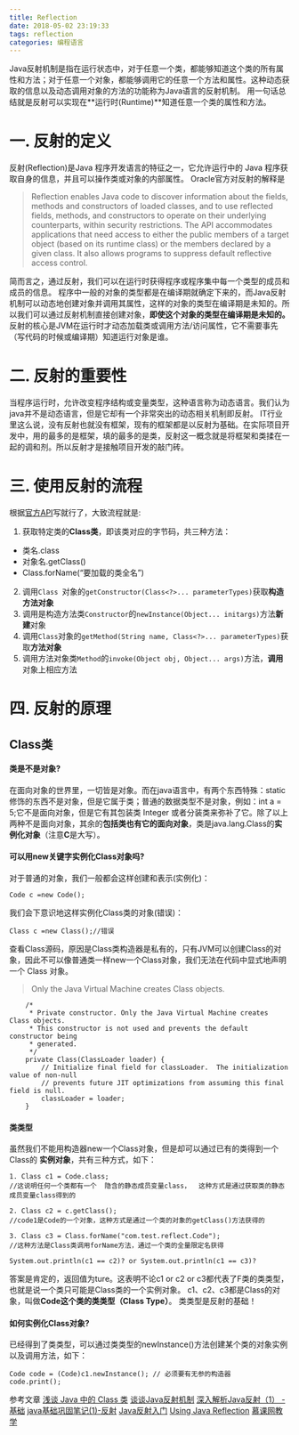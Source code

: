 ```yaml
---
title: Reflection
date: 2018-05-02 23:19:33
tags: reflection 
categories: 编程语言
---
```

Java反射机制是指在运行状态中，对于任意一个类，都能够知道这个类的所有属性和方法；对于任意一个对象，都能够调用它的任意一个方法和属性。这种动态获取的信息以及动态调用对象的方法的功能称为Java语言的反射机制。 
用一句话总结就是反射可以实现在**运行时(Runtime)**知道任意一个类的属性和方法。
<!-- more -->
# 一. 反射的定义
反射(Reflection)是Java 程序开发语言的特征之一，它允许运行中的 Java 程序获取自身的信息，并且可以操作类或对象的内部属性。
Oracle官方对反射的解释是
> Reflection enables Java code to discover information about the fields, methods and constructors of loaded classes, and to use reflected fields, methods, and constructors to operate on their underlying counterparts, within security restrictions.
The API accommodates applications that need access to either the public members of a target object (based on its runtime class) or the members declared by a given class. It also allows programs to suppress default reflective access control.

简而言之，通过反射，我们可以在运行时获得程序或程序集中每一个类型的成员和成员的信息。
程序中一般的对象的类型都是在编译期就确定下来的，而Java反射机制可以动态地创建对象并调用其属性，这样的对象的类型在编译期是未知的。所以我们可以通过反射机制直接创建对象，**即使这个对象的类型在编译期是未知的。**
反射的核心是JVM在运行时才动态加载类或调用方法/访问属性，它不需要事先（写代码的时候或编译期）知道运行对象是谁。

# 二. 反射的重要性
当程序运行时，允许改变程序结构或变量类型，这种语言称为动态语言。我们认为java并不是动态语言，但是它却有一个非常突出的动态相关机制即反射。
IT行业里这么说，没有反射也就没有框架，现有的框架都是以反射为基础。在实际项目开发中，用的最多的是框架，填的最多的是类，反射这一概念就是将框架和类揉在一起的调和剂。所以反射才是接触项目开发的敲门砖。
# 三. 使用反射的流程
根据[官方API](http://www.oracle.com/technetwork/articles/java/javareflection-1536171.html)写就行了，大致流程就是:

1. 获取特定类的**Class类**，即该类对应的字节码，共三种方法：
* 类名.class
* 对象名.getClass()
* Class.forName(“要加载的类全名”)

2. 调用```Class ```对象的```getConstructor(Class<?>... parameterTypes)```获取**构造方法对象**
3. 调用是构造方法类```Constructor```的```newInstance(Object... initargs)```方法**新建**对象
4.  调用```Class```对象的```getMethod(String name, Class<?>... parameterTypes)```获取**方法对象**
5. 调用方法对象类```Method```的```invoke(Object obj, Object... args)```方法，**调用**对象上相应方法
# 四. 反射的原理
## Class类 
#### 类是不是对象?
在面向对象的世界里，一切皆是对象。而在java语言中，有两个东西特殊：static修饰的东西不是对象，但是它属于类；普通的数据类型不是对象，例如：int a = 5;它不是面向对象，但是它有其包装类 Integer 或者分装类来弥补了它。除了以上两种不是面向对象，其余的**包括类也有它的面向对象**，类是java.lang.Class的**实例化对象**（注意**C**是大写）。
#### 可以用new关键字实例化Class对象吗?
对于普通的对象，我们一般都会这样创建和表示(实例化)：
``` 
Code c =new Code();
```
我们会下意识地这样实例化Class类的对象(错误)：
``` 
Class c =new Class();//错误
```
查看Class源码，原因是Class类构造器是私有的，只有JVM可以创建Class的对象，因此不可以像普通类一样new一个Class对象，我们无法在代码中显式地声明一个 Class 对象。
>  Only the Java Virtual Machine creates Class objects.
```
    /*
     * Private constructor. Only the Java Virtual Machine creates Class objects.
     * This constructor is not used and prevents the default constructor being
     * generated.
     */
    private Class(ClassLoader loader) {
        // Initialize final field for classLoader.  The initialization value of non-null
        // prevents future JIT optimizations from assuming this final field is null.
        classLoader = loader;
    }
```
#### 类类型
虽然我们不能用构造器new一个Class对象，但是却可以通过已有的类得到一个Class的 **实例对象**，共有三种方式，如下：
```
1. Class c1 = Code.class;
//这说明任何一个类都有一个  隐含的静态成员变量class，  这种方式是通过获取类的静态成员变量class得到的

2. Class c2 = c.getClass();
//code1是Code的一个对象，这种方式是通过一个类的对象的getClass()方法获得的

3. Class c3 = Class.forName("com.test.reflect.Code");
//这种方法是Class类调用forName方法，通过一个类的全量限定名获得
```

```
System.out.println(c1 == c2)? or System.out.println(c1 == c3)?
```
答案是肯定的，返回值为ture。这表明不论c1 or c2 or c3都代表了F类的类类型，也就是说一个类只可能是Class类的一个实例对象。
c1、c2、c3都是Class的对象，叫做**Code这个类的类类型（Class Type）**。
类类型是反射的基础！
#### 如何实例化Class对象?
已经得到了类类型，可以通过类类型的newInstance()方法创建某个类的对象实例以及调用方法，如下：
```
Code code = (Code)c1.newInstance(); // 必须要有无参的构造器
code.print();
```

参考文章
[浅谈 Java 中的 Class 类](https://blog.csdn.net/my_truelove/article/details/51289217)
[谈谈Java反射机制](https://www.jianshu.com/p/6277c1f9f48d)
[深入解析Java反射（1） - 基础](https://www.sczyh30.com/posts/Java/java-reflection-1/)
[java基础巩固笔记(1)-反射](https://brianway.github.io/2016/01/08/javase-learn-note-1-Reflect/)
[Java反射入门](https://blog.csdn.net/trigl/article/details/51042403)
[Using Java Reflection](http://www.oracle.com/technetwork/articles/java/javareflection-1536171.html)
[慕课网教学](https://www.imooc.com/video/3733/0)
